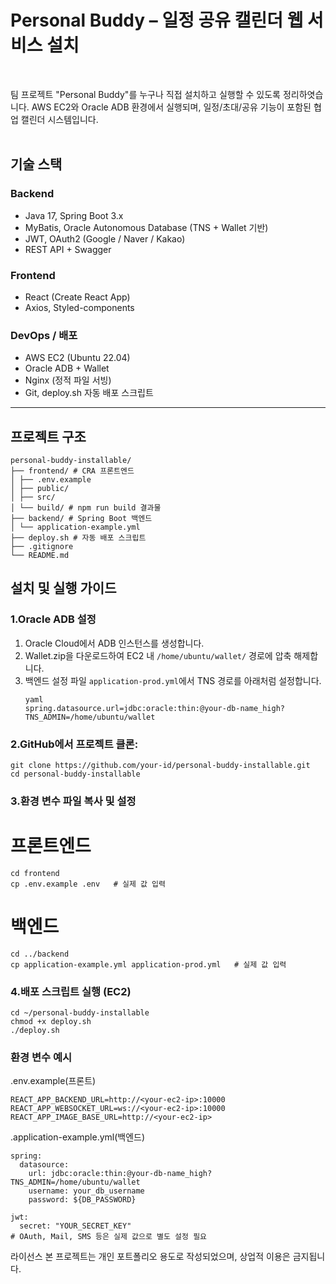 # Personal Buddy – 일정 공유 캘린더 웹 서비스 설치

<br>

팀 프로젝트 "Personal Buddy"를 누구나 직접 설치하고 실행할 수 있도록 정리하엿습니다.
AWS EC2와 Oracle ADB 환경에서 실행되며, 일정/초대/공유 기능이 포함된 협업 캘린더 시스템입니다.
<br>
<br>




## 기술 스택

### Backend
- Java 17, Spring Boot 3.x
- MyBatis, Oracle Autonomous Database (TNS + Wallet 기반)
- JWT, OAuth2 (Google / Naver / Kakao)
- REST API + Swagger

### Frontend
- React (Create React App)
- Axios, Styled-components

### DevOps / 배포
- AWS EC2 (Ubuntu 22.04)
- Oracle ADB + Wallet
- Nginx (정적 파일 서빙)
- Git, deploy.sh 자동 배포 스크립트

---

## 프로젝트 구조
```
personal-buddy-installable/
├── frontend/ # CRA 프론트엔드
│ ├── .env.example
│ ├── public/
│ ├── src/
│ └── build/ # npm run build 결과물
├── backend/ # Spring Boot 백엔드
│ └── application-example.yml
├── deploy.sh # 자동 배포 스크립트
├── .gitignore
└── README.md
```

## 설치 및 실행 가이드

### 1.Oracle ADB 설정

1. Oracle Cloud에서 ADB 인스턴스를 생성합니다.
2. Wallet.zip을 다운로드하여 EC2 내 `/home/ubuntu/wallet/` 경로에 압축 해제합니다.
3. 백엔드 설정 파일 `application-prod.yml`에서 TNS 경로를 아래처럼 설정합니다.
    ```
    yaml
    spring.datasource.url=jdbc:oracle:thin:@your-db-name_high?TNS_ADMIN=/home/ubuntu/wallet
    ```
### 2.GitHub에서 프로젝트 클론:
```
git clone https://github.com/your-id/personal-buddy-installable.git
cd personal-buddy-installable
```

### 3.환경 변수 파일 복사 및 설정
# 프론트엔드
```
cd frontend
cp .env.example .env   # 실제 값 입력
```

# 백엔드
```
cd ../backend
cp application-example.yml application-prod.yml   # 실제 값 입력
```

### 4.배포 스크립트 실행 (EC2)
```
cd ~/personal-buddy-installable
chmod +x deploy.sh
./deploy.sh
```

### 환경 변수 예시
.env.example(프론트)
```
REACT_APP_BACKEND_URL=http://<your-ec2-ip>:10000
REACT_APP_WEBSOCKET_URL=ws://<your-ec2-ip>:10000
REACT_APP_IMAGE_BASE_URL=http://<your-ec2-ip>
```

.application-example.yml(백엔드)
```
spring:
  datasource:
    url: jdbc:oracle:thin:@your-db-name_high?TNS_ADMIN=/home/ubuntu/wallet
    username: your_db_username
    password: ${DB_PASSWORD}

jwt:
  secret: "YOUR_SECRET_KEY"
# OAuth, Mail, SMS 등은 실제 값으로 별도 설정 필요
```

라이선스
본 프로젝트는 개인 포트폴리오 용도로 작성되었으며, 상업적 이용은 금지됩니다.

